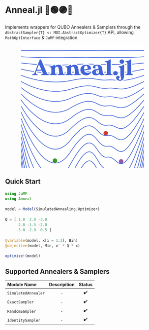 # Anneal.jl 🔴🟢🟣🔵

Implements wrappers for QUBO Annealers & Samplers through the `AbstractSampler{T} <: MOI.AbstractOptimizer{T}` API, allowing `MathOptInterface` & `JuMP` integration.

<div align="center">
    <a href="/docs/src/assets/">
        <img src="/docs/src/assets/logo.svg" width=400px alt="Anneal.jl" />
    </a>  
</div>

## Quick Start
```julia
using JuMP
using Anneal

model = Model(SimulatedAnnealing.Optimizer)

Q = [ 1.0  2.0 -3.0
      2.0 -1.5 -2.0
     -3.0 -2.0  0.5 ]

@variable(model, x[i = 1:3], Bin)
@objective(model, Min, x' * Q * x)

optimize!(model)
```

## Supported Annealers & Samplers
| Module Name         | Descripition | Status |
| :------------------ | :----------: | :----: |
| `SimulatedAnnealer` |     `-`      |   ✔️    |
| `ExactSampler`      |     `-`      |   ✔️    |
| `RandomSampler`     |     `-`      |   ✔️    |
| `IdentitySampler`   |     `-`      |   ✔️    |